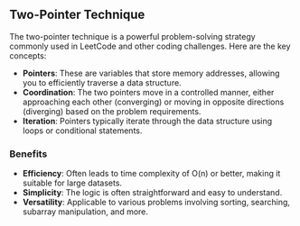 ## Two-Pointer Technique

The two-pointer technique is a powerful problem-solving strategy commonly used in LeetCode and other coding challenges. Here are the key concepts:

- **Pointers**: These are variables that store memory addresses, allowing you to efficiently traverse a data structure.
- **Coordination**: The two pointers move in a controlled manner, either approaching each other (converging) or moving in opposite directions (diverging) based on the problem requirements.
- **Iteration**: Pointers typically iterate through the data structure using loops or conditional statements.

### Benefits

- **Efficiency**: Often leads to time complexity of O(n) or better, making it suitable for large datasets.
- **Simplicity**: The logic is often straightforward and easy to understand.
- **Versatility**: Applicable to various problems involving sorting, searching, subarray manipulation, and more.